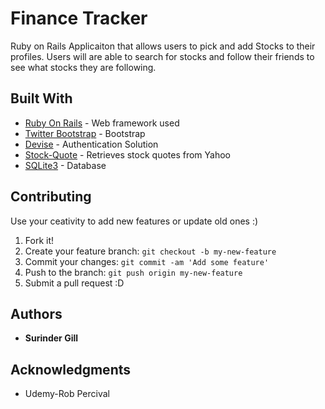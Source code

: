 # Finance Tracker

Ruby on Rails Applicaiton that allows users to pick and add Stocks to their profiles. Users will are able to search for stocks and follow their friends to see what stocks they are following.  

## Built With

* [Ruby On Rails](http://guides.rubyonrails.org/) - Web framework used
* [Twitter Bootstrap](https://github.com/seyhunak/twitter-bootstrap-rails) - Bootstrap 
* [Devise](https://github.com/plataformatec/devise) - Authentication Solution
* [Stock-Quote](https://github.com/tyrauber/stock_quote) - Retrieves stock quotes from Yahoo
* [SQLite3](https://www.sqlite.org/docs.html) - Database

## Contributing 
Use your ceativity to add new features or update old ones :)

1. Fork it!
2. Create your feature branch: `git checkout -b my-new-feature`
3. Commit your changes: `git commit -am 'Add some feature'`
4. Push to the branch: `git push origin my-new-feature`
5. Submit a pull request :D

## Authors

* **Surinder Gill** 

## Acknowledgments

* Udemy-Rob Percival
